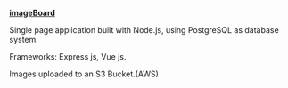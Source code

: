 **<u>imageBoard</u>**



Single page application built with Node.js, using PostgreSQL as database system.

Frameworks: Express js, Vue js.

Images uploaded to an S3 Bucket.(AWS) 